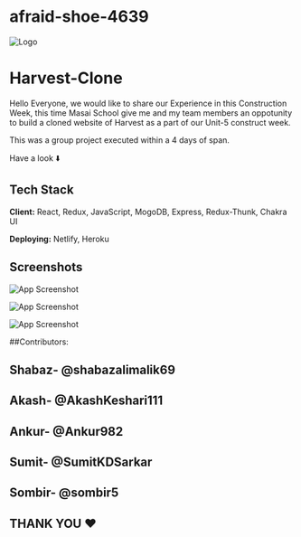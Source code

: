 # afraid-shoe-4639

![Logo](https://logos-world.net/wp-content/uploads/2022/04/Harvest-New-Logo.png)


# Harvest-Clone

Hello Everyone,  we would like to share our Experience in this Construction Week, this time Masai School give me and my team members an oppotunity to build a cloned website of Harvest as a part of our Unit-5 construct week.

This was a group project executed within a 4 days of span.


Have a look ⬇️



## Tech Stack

**Client:**  React, Redux, JavaScript, MogoDB, Express, Redux-Thunk, Chakra UI 

**Deploying:** Netlify, Heroku





## Screenshots

![App Screenshot](https://biz30.timedoctor.com/images/2022/04/harvest-homepage-2022-1024x522.png)

![App Screenshot](https://images.g2crowd.com/uploads/attachment/file/67160/review-screenshot-1.png)

![App Screenshot](https://attachments.developer.intuit.com/appcard-6bf5d87d-6c67-421d-873a-8efb5630b3a0.png)






##Contributors:
## Shabaz- @shabazalimalik69
## Akash-  @AkashKeshari111
## Ankur- @Ankur982
## Sumit- @SumitKDSarkar
## Sombir- @sombir5


## THANK YOU ❤️


